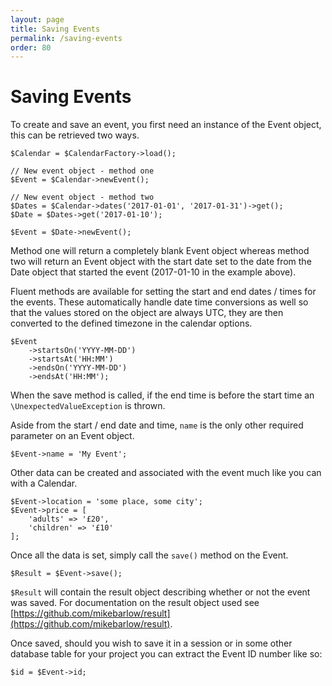 ```yaml
---
layout: page
title: Saving Events
permalink: /saving-events
order: 80
---
```

# Saving Events

To create and save an event, you first need an instance of the Event object, this can be retrieved two ways.

    $Calendar = $CalendarFactory->load();

    // New event object - method one
    $Event = $Calendar->newEvent();

    // New event object - method two
    $Dates = $Calendar->dates('2017-01-01', '2017-01-31')->get();
    $Date = $Dates->get('2017-01-10');

    $Event = $Date->newEvent();


Method one will return a completely blank Event object whereas method two will return an Event object with the start date set to the date from the Date object that started the event (2017-01-10 in the example above).

Fluent methods are available for setting the start and end dates / times for the events. These automatically handle date time conversions as well so that the values stored on the object are always UTC, they are then converted to the defined timezone in the calendar options.

    $Event
        ->startsOn('YYYY-MM-DD')
        ->startsAt('HH:MM')
        ->endsOn('YYYY-MM-DD')
        ->endsAt('HH:MM');

When the save method is called, if the end time is before the start time an `\UnexpectedValueException` is thrown.

Aside from the start / end date and time, `name` is the only other required parameter on an Event object.

    $Event->name = 'My Event';

Other data can be created and associated with the event much like you can with a Calendar.

    $Event->location = 'some place, some city';
    $Event->price = [
        'adults' => '£20',
        'children' => '£10'
    ];

Once all the data is set, simply call the `save()` method on the Event.

    $Result = $Event->save();

`$Result` will contain the result object describing whether or not the event was saved. For documentation on the result object used see [https://github.com/mikebarlow/result](https://github.com/mikebarlow/result).

Once saved, should you wish to save it in a session or in some other database table for your project you can extract the Event ID number like so:

    $id = $Event->id;

